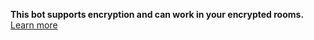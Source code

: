 <div class="banner info with-learn-more">

**This bot supports encryption and can work in your encrypted rooms.** [Learn more](/docs/encrypted-integrations)

</div>

